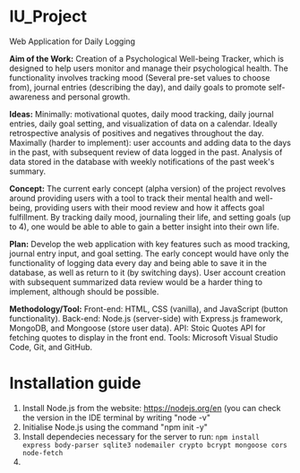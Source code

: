 # IU_Project
Web Application for Daily Logging

**Aim of the Work:**
Creation of a Psychological Well-being Tracker, which is designed to help users monitor and manage their psychological health. The functionality involves tracking mood (Several pre-set values to choose from), journal entries (describing the day), and daily goals to promote self-awareness and personal growth.

**Ideas:**
Minimally: motivational quotes, daily mood tracking, daily journal entries, daily goal setting, and visualization of data on a calendar. Ideally retrospective analysis of positives and negatives throughout the day.
Maximally (harder to implement): user accounts and adding data to the days in the past, with subsequent review of data logged in the past. Analysis of data stored in the database with weekly notifications of the past week's summary.

**Concept:**
The current early concept (alpha version) of the project revolves around providing users with a tool to track their mental health and well-being, providing users with their mood review and how it affects goal fulfillment. By tracking daily mood, journaling their life, and setting goals (up to 4), one would be able to able to gain a better insight into their own life.

**Plan:**
Develop the web application with key features such as mood tracking, journal entry input, and goal setting. The early concept would have only the functionality of logging data every day and being able to save it in the database, as well as return to it (by switching days). 
User account creation with subsequent summarized data review would be a harder thing to implement, although should be possible.

**Methodology/Tool:**
Front-end: HTML, CSS (vanilla), and JavaScript (button functionality).
Back-end: Node.js (server-side) with Express.js framework, MongoDB, and Mongoose (store user data).
API: Stoic Quotes API for fetching quotes to display in the front end.
Tools: Microsoft Visual Studio Code, Git, and GitHub.

# Installation guide
1) Install Node.js from the website: https://nodejs.org/en (you can check the version in the IDE terminal by writing "node -v"
2) Initialise Node.js using the command "npm init -y"
3) Install dependecies necessary for the server to run: `npm install express body-parser sqlite3 nodemailer crypto bcrypt mongoose cors node-fetch`
4) 

